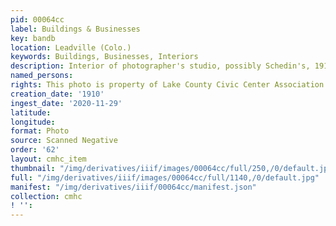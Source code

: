 ```yaml
---
pid: 00064cc
label: Buildings & Businesses
key: bandb
location: Leadville (Colo.)
keywords: Buildings, Businesses, Interiors
description: Interior of photographer's studio, possibly Schedin's, 1910
named_persons: 
rights: This photo is property of Lake County Civic Center Association.
creation_date: '1910'
ingest_date: '2020-11-29'
latitude: 
longitude: 
format: Photo
source: Scanned Negative
order: '62'
layout: cmhc_item
thumbnail: "/img/derivatives/iiif/images/00064cc/full/250,/0/default.jpg"
full: "/img/derivatives/iiif/images/00064cc/full/1140,/0/default.jpg"
manifest: "/img/derivatives/iiif/00064cc/manifest.json"
collection: cmhc
! '': 
---
```

